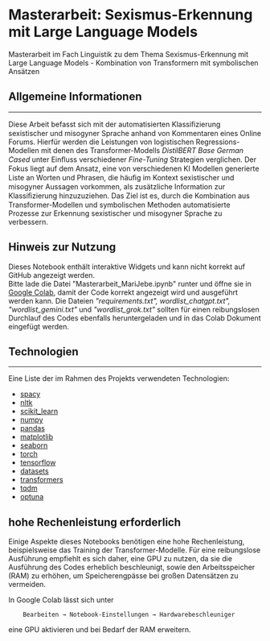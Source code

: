 # Masterarbeit: Sexismus-Erkennung mit Large Language Models
Masterarbeit im Fach Linguistik zu dem Thema Sexismus-Erkennung mit Large Language Models - Kombination von Transformern mit symbolischen Ansätzen
## Allgemeine Informationen
***
Diese Arbeit befasst sich mit der automatisierten Klassiﬁzierung sexistischer
und misogyner Sprache anhand von Kommentaren eines Online Forums.
Hierfür werden die Leistungen von logistischen Regressions-Modellen
mit denen des Transformer-Modells _DistilBERT Base German Cased_ unter Einﬂuss verschiedener _Fine-Tuning_ Strategien verglichen. 
Der Fokus liegt auf dem Ansatz, eine von verschiedenen KI Modellen generierte Liste an Worten und Phrasen, die häuﬁg im Kontext sexistischer und misogyner Aussagen
vorkommen, als zusätzliche Information zur Klassiﬁzierung hinzuzuziehen.
Das Ziel ist es, durch die Kombination aus Transformer-Modellen und symbolischen Methoden automatisierte Prozesse zur Erkennung sexistischer und misogyner Sprache zu verbessern.

## Hinweis zur Nutzung

Dieses Notebook enthält interaktive Widgets und kann nicht korrekt auf GitHub angezeigt werden.  
Bitte lade die Datei "Masterarbeit_MariJebe.ipynb" runter und öffne sie in [Google Colab](https://colab.research.google.com/), damit der Code korrekt angezeigt wird und ausgeführt werden kann. 
Die Dateien _"requirements.txt", wordlist_chatgpt.txt", "wordlist_gemini.txt"_ und _"wordlist_grok.txt"_ sollten für einen reibungslosen Durchlauf des Codes ebenfalls heruntergeladen und in das Colab Dokument eingefügt werden.

## Technologien
***
Eine Liste der im Rahmen des Projekts verwendeten Technologien:

* [spacy](https://spacy.io/)
* [nltk](https://www.nltk.org/)
* [scikit_learn](https://scikit-learn.org/)
* [numpy](https://numpy.org/)
* [pandas](https://pandas.pydata.org/)
* [matplotlib](https://matplotlib.org/)
* [seaborn](https://seaborn.pydata.org/)
* [torch](https://pytorch.org/)
* [tensorflow](https://www.tensorflow.org/)
* [datasets](https://huggingface.co/docs/datasets/index)
* [transformers](https://huggingface.co/docs/transformers/de/index)
* [tqdm](https://tqdm.github.io/)
* [optuna](https://optuna.org/)


## hohe Rechenleistung erforderlich

Einige Aspekte dieses Notebooks benötigen eine hohe Rechenleistung, beispielsweise das Training der Transformer-Modelle. Für eine reibungslose Ausführung empfiehlt es sich daher, eine GPU zu nutzen, da sie die Ausführung des Codes erheblich beschleunigt, sowie den Arbeitsspeicher (RAM) zu erhöhen, um Speicherengpässe bei großen Datensätzen zu vermeiden.

In Google Colab lässt sich unter 

        Bearbeiten → Notebook-Einstellungen → Hardwarebeschleuniger

eine GPU aktivieren und bei Bedarf der RAM erweitern.
